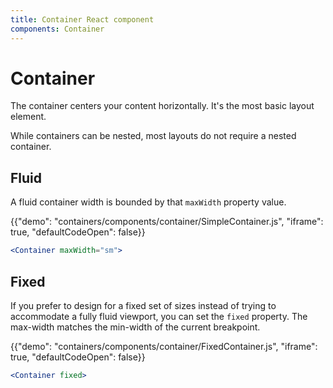 ```yaml
---
title: Container React component
components: Container
---
```


# Container

<p class="description">The container centers your content horizontally. It's the most basic layout element.</p>

While containers can be nested, most layouts do not require a nested container.

## Fluid

A fluid container width is bounded by that `maxWidth` property value.

{{"demo": "containers/components/container/SimpleContainer.js", "iframe": true, "defaultCodeOpen": false}}

```jsx
<Container maxWidth="sm">
```

## Fixed

If you prefer to design for a fixed set of sizes instead of trying to accommodate a fully fluid viewport, you can set the `fixed` property.
The max-width matches the min-width of the current breakpoint.

{{"demo": "containers/components/container/FixedContainer.js", "iframe": true, "defaultCodeOpen": false}}

```jsx
<Container fixed>
```
